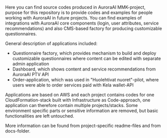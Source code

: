 Here you can find source codes produced in AuroraAI MMK-project, purpose for this repository is to provide codes and examples for people working with AuroraAI in future projects. You can find examples of integrations with AuroraAI core components (login, user attributes, service recommendations) and also CMS-based factory for producing customizable questionnaires.

General description of applications included:

- Questionnaire factory, which provides mechanism to build and deploy customizable questionnaires where content can be edited with separate admin application
- Dashboard, which shows content and service recommendations from AuroraAI PTV API
- Order-application, which was used in "Huolehtivat nuoret"-pilot, where users were able to order services paid with Kela wallet-API

Applications are based on AWS and each project contains codes for one CloudFormation-stack built with Infrastructure as Code-approach, one application can therefore contain multiple projects/stacks. Some environment specific parts or sensitive information are removed, but basic functionalities are left untouched.

More information can be found from project-specific readme-files and from docs-folder.